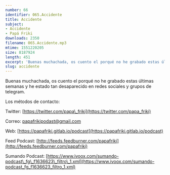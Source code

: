 ```yaml
---
number: 66
identifier: 065.Accidente
title: Accidente
subject:
- Accidente
- Papá Friki
downloads: 2350
filename: 065.Accidente.mp3
mtime: 1551220205
size: 8187924
length: 451
excerpt: 'Buenas muchachada, os cuento el porqué no he grabado estas últimas semanas y he estado tan desaparecido en redes sociales y grupos de telegram.  '
slug: accidente
---
```

Buenas muchachada, os cuento el porqué no he grabado estas últimas semanas y he estado tan desaparecido en redes sociales y grupos de telegram.

Los métodos de contacto:

Twitter: [https://twitter.com/papa\_friki](https://twitter.com/papa_friki)

Correo: [papafrikipodast@gmail.com](https://archive.org/details/papafrikipodast@gmail.com)

Web: [https://papafriki.gitlab.io/podcast](https://papafriki.gitlab.io/podcast)

Feed Podcast: [http://feeds.feedburner.com/papafriki](http://feeds.feedburner.com/papafriki)

Sumando Podcast: [https://www.ivoox.com/sumando-podcast\_fg\_f1636623\_filtro\_1.xml](https://www.ivoox.com/sumando-podcast_fg_f1636623_filtro_1.xml)